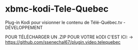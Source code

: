 # xbmc-kodi-Tele-Quebec
Plug-in Kodi pour visionner le contenu de Télé-Québec.tv - DÉVELOPPEMENT

POUR TÉLÉCHARGER UN .ZIP POUR VOTRE kODI C'EST ICI: -> https://github.com/ssenechal67/plugin.video.telequebec

